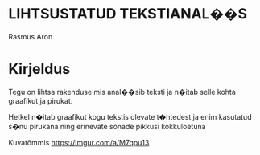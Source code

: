 # LIHTSUSTATUD TEKSTIANAL��S

Rasmus Aron

# Kirjeldus

Tegu on lihtsa rakenduse mis anal��sib teksti ja n�itab selle kohta graafikut ja pirukat.

Hetkel n�itab graafikut kogu tekstis olevate t�htedest ja enim kasutatud s�nu pirukana ning erinevate sõnade pikkusi kokkuloetuna

Kuvatõmmis
https://imgur.com/a/M7qpu13
